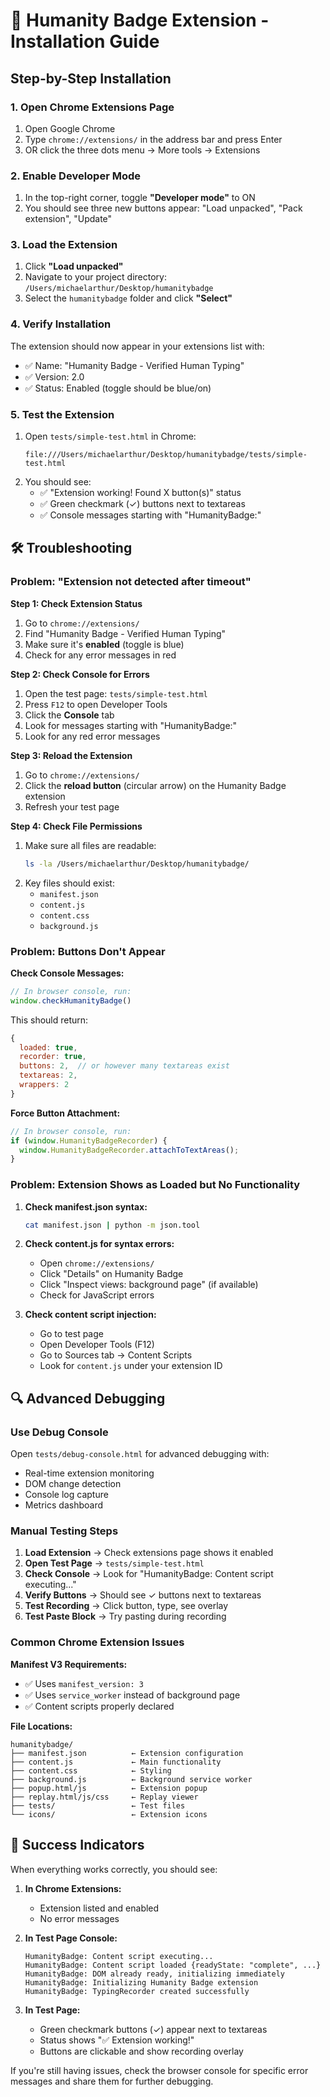 # 🚀 Humanity Badge Extension - Installation Guide

## Step-by-Step Installation

### 1. Open Chrome Extensions Page
1. Open Google Chrome
2. Type `chrome://extensions/` in the address bar and press Enter
3. OR click the three dots menu → More tools → Extensions

### 2. Enable Developer Mode
1. In the top-right corner, toggle **"Developer mode"** to ON
2. You should see three new buttons appear: "Load unpacked", "Pack extension", "Update"

### 3. Load the Extension
1. Click **"Load unpacked"**
2. Navigate to your project directory: `/Users/michaelarthur/Desktop/humanitybadge`
3. Select the `humanitybadge` folder and click **"Select"**

### 4. Verify Installation
The extension should now appear in your extensions list with:
- ✅ Name: "Humanity Badge - Verified Human Typing"
- ✅ Version: 2.0
- ✅ Status: Enabled (toggle should be blue/on)

### 5. Test the Extension
1. Open `tests/simple-test.html` in Chrome:
   ```
   file:///Users/michaelarthur/Desktop/humanitybadge/tests/simple-test.html
   ```
2. You should see:
   - ✅ "Extension working! Found X button(s)" status
   - ✅ Green checkmark (✓) buttons next to textareas
   - ✅ Console messages starting with "HumanityBadge:"

## 🛠️ Troubleshooting

### Problem: "Extension not detected after timeout"

**Step 1: Check Extension Status**
1. Go to `chrome://extensions/`
2. Find "Humanity Badge - Verified Human Typing"
3. Make sure it's **enabled** (toggle is blue)
4. Check for any error messages in red

**Step 2: Check Console for Errors**
1. Open the test page: `tests/simple-test.html`
2. Press `F12` to open Developer Tools
3. Click the **Console** tab
4. Look for messages starting with "HumanityBadge:"
5. Look for any red error messages

**Step 3: Reload the Extension**
1. Go to `chrome://extensions/`
2. Click the **reload button** (circular arrow) on the Humanity Badge extension
3. Refresh your test page

**Step 4: Check File Permissions**
1. Make sure all files are readable:
   ```bash
   ls -la /Users/michaelarthur/Desktop/humanitybadge/
   ```
2. Key files should exist:
   - `manifest.json`
   - `content.js`
   - `content.css`
   - `background.js`

### Problem: Buttons Don't Appear

**Check Console Messages:**
```javascript
// In browser console, run:
window.checkHumanityBadge()
```

This should return:
```javascript
{
  loaded: true,
  recorder: true,
  buttons: 2,  // or however many textareas exist
  textareas: 2,
  wrappers: 2
}
```

**Force Button Attachment:**
```javascript
// In browser console, run:
if (window.HumanityBadgeRecorder) {
  window.HumanityBadgeRecorder.attachToTextAreas();
}
```

### Problem: Extension Shows as Loaded but No Functionality

1. **Check manifest.json syntax:**
   ```bash
   cat manifest.json | python -m json.tool
   ```

2. **Check content.js for syntax errors:**
   - Open `chrome://extensions/`
   - Click "Details" on Humanity Badge
   - Click "Inspect views: background page" (if available)
   - Check for JavaScript errors

3. **Check content script injection:**
   - Go to test page
   - Open Developer Tools (F12)
   - Go to Sources tab → Content Scripts
   - Look for `content.js` under your extension ID

## 🔍 Advanced Debugging

### Use Debug Console
Open `tests/debug-console.html` for advanced debugging with:
- Real-time extension monitoring
- DOM change detection
- Console log capture
- Metrics dashboard

### Manual Testing Steps
1. **Load Extension** → Check extensions page shows it enabled
2. **Open Test Page** → `tests/simple-test.html`
3. **Check Console** → Look for "HumanityBadge: Content script executing..."
4. **Verify Buttons** → Should see ✓ buttons next to textareas
5. **Test Recording** → Click button, type, see overlay
6. **Test Paste Block** → Try pasting during recording

### Common Chrome Extension Issues

**Manifest V3 Requirements:**
- ✅ Uses `manifest_version: 3`
- ✅ Uses `service_worker` instead of background page
- ✅ Content scripts properly declared

**File Locations:**
```
humanitybadge/
├── manifest.json          ← Extension configuration
├── content.js             ← Main functionality
├── content.css            ← Styling
├── background.js          ← Background service worker
├── popup.html/js          ← Extension popup
├── replay.html/js/css     ← Replay viewer
├── tests/                 ← Test files
└── icons/                 ← Extension icons
```

## 🎯 Success Indicators

When everything works correctly, you should see:

1. **In Chrome Extensions:**
   - Extension listed and enabled
   - No error messages

2. **In Test Page Console:**
   ```
   HumanityBadge: Content script executing...
   HumanityBadge: Content script loaded {readyState: "complete", ...}
   HumanityBadge: DOM already ready, initializing immediately
   HumanityBadge: Initializing Humanity Badge extension
   HumanityBadge: TypingRecorder created successfully
   ```

3. **In Test Page:**
   - Green checkmark buttons (✓) appear next to textareas
   - Status shows "✅ Extension working!"
   - Buttons are clickable and show recording overlay

If you're still having issues, check the browser console for specific error messages and share them for further debugging.